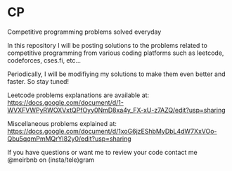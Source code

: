 # CP
Competitive programming problems solved everyday

In this repository I will be posting solutions to the problems related to competitive programming from various coding platforms such as leetcode, codeforces, cses.fi, etc...

Periodically, I will be modifiying my solutions to make them even better and faster. So stay tuned!

Leetcode problems explanations are available at: https://docs.google.com/document/d/1-WVXFVWPyRWOXVxtQPfOyy0NmD8xa4y_FX-xU-z7AZQ/edit?usp=sharing

Miscellaneous problems explained at: https://docs.google.com/document/d/1xoG6jzEShbMyDbL4dW7XxVOo-Qbu5qqmPmMQrYI82y0/edit?usp=sharing

If you have questions or want me to review your code contact me @meirbnb on (insta/tele)gram
